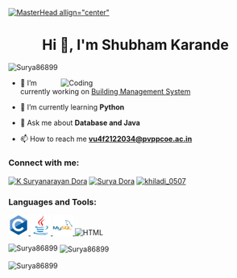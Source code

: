 [![MasterHead allign="center"](https://previews.123rf.com/images/monsitj/monsitj2005/monsitj200500032/147649194-programming-code-abstract-technology-background-of-software-developer-and-computer-script-banner-3d-.jpg)](https://rishavchanda.io)
<h1 align="center">Hi 👋, I'm Shubham Karande</h1>
<p align="left"> <img src="https://komarev.com/ghpvc/?username=Surya86899&label=Profile%20views&color=0e75b6&style=flat" alt="Surya86899" /> </p>
<img align="right" alt="Coding" width="400" src="https://cdn.filestackcontent.com/efbSR18hT5uRKuo0zoMA">

- 🔭 I’m currently working on [Building Management System](https://github.com/Surya86899/BMS)

- 🌱 I’m currently learning **Python**

- 💬 Ask me about **Database and Java**

- 📫 How to reach me **vu4f2122034@pvppcoe.ac.in**

<h3 align="left">Connect with me:</h3>
<p align="left">
<a href="https://linkedin.com/in/K Suryanarayan Dora" target="blank"><img align="center" src="https://raw.githubusercontent.com/rahuldkjain/github-profile-readme-generator/master/src/images/icons/Social/linked-in-alt.svg" alt="K Suryanarayan Dora" height="30" width="40" /></a>
<a href="https://fb.com/Surya Dora" target="blank"><img align="center" src="https://raw.githubusercontent.com/rahuldkjain/github-profile-readme-generator/master/src/images/icons/Social/facebook.svg" alt="Surya Dora" height="30" width="40" /></a>
<a href="https://instagram.com/khiladi_0507" target="blank"><img align="center" src="https://raw.githubusercontent.com/rahuldkjain/github-profile-readme-generator/master/src/images/icons/Social/instagram.svg" alt="khiladi_0507" height="30" width="40" /></a>
</p>

<h3 align="left">Languages and Tools:</h3>
<p align="left"> <a href="https://www.cprogramming.com/" target="_blank" rel="noreferrer"> <img src="https://raw.githubusercontent.com/devicons/devicon/master/icons/c/c-original.svg" alt="c" width="40" height="40"/> </a> <a href="https://www.java.com" target="_blank" rel="noreferrer"> <img src="https://raw.githubusercontent.com/devicons/devicon/master/icons/java/java-original.svg" alt="java" width="40" height="40"/> </a> <a href="https://www.mysql.com/" target="_blank" rel="noreferrer"> <img src="https://raw.githubusercontent.com/devicons/devicon/master/icons/mysql/mysql-original-wordmark.svg" alt="mysql" width="40" height="40"/> </a> <img src="https://www.arcskill.com/v2/static/images/courses/1600413021_-_html.jpg" alt="HTML" width="40"> </p>

<p><img align="left" src="https://github-readme-stats.vercel.app/api/top-langs?username=Surya86899&show_icons=true&locale=en&layout=compact" alt="Surya86899" /></p>

<p>&nbsp;<img align="center" src="https://github-readme-stats.vercel.app/api?username=Surya86899&show_icons=true&locale=en" alt="Surya86899" /></p>

<p><img align="center" src="https://github-readme-streak-stats.herokuapp.com/?user=Surya86899&" alt="Surya86899" /></p>
